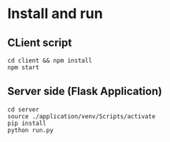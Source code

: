 # Install and run  
## CLient script  
`cd client && npm install `  
`npm start`  
## Server side (Flask Application)  
`cd server`  
`source ./application/venv/Scripts/activate`  
`pip install`  
`python run.py`  




